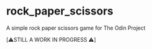 # rock_paper_scissors
A simple rock paper scissors game for The Odin Project

[⚠️STILL A WORK IN PROGRESS ⚠️]

